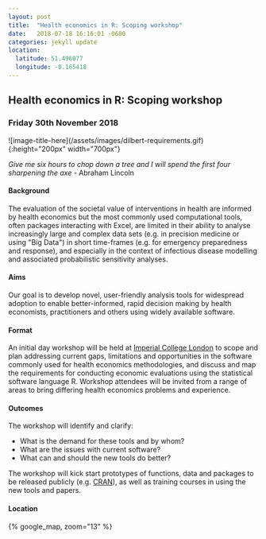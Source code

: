 ```yaml
---
layout: post
title:  "Health economics in R: Scoping workshop"
date:   2018-07-18 16:16:01 -0600
categories: jekyll update
location:
  latitude: 51.496077
  longitude: -0.165418
---
```


<h2>
  Health economics in R: Scoping workshop
</h2>
<h3>
  Friday 30th November 2018
</h3>
    

<div markdown="1">
![image-title-here](/assets/images/dilbert-requirements.gif){:height="200px" width="700px"}
</div>

_Give me six hours to chop down a tree and I will spend the first four sharpening the axe -_ 
Abraham Lincoln

#### Background
The evaluation of the societal value of interventions in health are informed by health economics but the most commonly used computational tools, often packages interacting with Excel, are limited in their ability to analyse increasingly large and complex data sets (e.g. in precision medicine or using "Big Data") in short time-frames (e.g. for emergency preparedness and response), and especially in the context of infectious disease modelling and associated probabilistic sensitivity analyses.

#### Aims
Our goal is to develop novel, user-friendly analysis tools for widespread adoption to enable better-informed, rapid decision making by health economists, practitioners and others using widely available software.

#### Format
An initial day workshop will be held at [Imperial College London](https://www.imperial.ac.uk/) to scope and plan addressing current gaps, limitations and opportunities in the software commonly used for health economics methodologies, and discuss and map the requirements for conducting economic evaluations using the statistical software language R.
Workshop attendees will be invited from a range of areas to bring differing health economics problems and experience. 

#### Outcomes
The workshop will identify and clarify:

*	What is the demand for these tools and by whom? 
*	What are the issues with current software? 
*	What can and should the new tools do better?

The workshop will kick start prototypes of functions, data and packages to be released publicly (e.g. [CRAN](https://cran.r-project.org/)), as well as training courses in using the new tools and papers.

#### Location

{% google_map, zoom="13" %}


